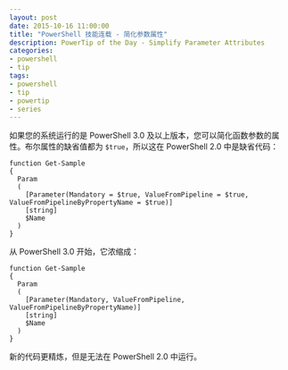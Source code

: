 ```yaml
---
layout: post
date: 2015-10-16 11:00:00
title: "PowerShell 技能连载 - 简化参数属性"
description: PowerTip of the Day - Simplify Parameter Attributes
categories:
- powershell
- tip
tags:
- powershell
- tip
- powertip
- series
---
```

如果您的系统运行的是 PowerShell 3.0 及以上版本，您可以简化函数参数的属性。布尔属性的缺省值都为 `$true`，所以这在 PowerShell 2.0 中是缺省代码：

    function Get-Sample
    {
      Param
      (
        [Parameter(Mandatory = $true, ValueFromPipeline = $true, ValueFromPipelineByPropertyName = $true)]
        [string]
        $Name
      )
    }

从 PowerShell 3.0 开始，它浓缩成：

    function Get-Sample
    {
      Param
      (
        [Parameter(Mandatory, ValueFromPipeline, ValueFromPipelineByPropertyName)]
        [string]
        $Name
      )
    }

新的代码更精炼，但是无法在 PowerShell 2.0 中运行。

<!--本文国际来源：[Simplify Parameter Attributes](http://community.idera.com/powershell/powertips/b/tips/posts/simplify-parameter-attributes)-->
